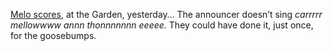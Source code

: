 <a href="https://www.nytimes.com/2020/01/02/sports/carmelo-anthony-knicks-trailblazers.html">Melo scores</a>, at the Garden, yesterday… The announcer doesn’t sing <i>carrrrr mellowwww annn thonnnnnnn eeeee.</i> They could have done it, just once, for the goosebumps. 
